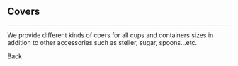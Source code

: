 ## Covers
---
We provide different kinds of coers for all cups and containers sizes in addition to other accessories such as steller, sugar, spoons...etc.

<a class="backbtn" href="/">Back</a>

<style>
.backbtn{
  direction: rtl;
  display: inline-block;
  text-decoration: none;
  border-radius: 5px;
  margin: 0!important;
  text-align: center;
}
</style>